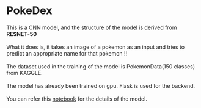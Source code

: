 # PokeDex

This is a CNN model, and the structure of the model is derived from <b>RESNET-50</b>
<br>
<br>
What it does is, it takes an image of a pokemon as an input and tries to predict an appropriate name for that pokemon !!<br>
<br>
The dataset used in the training of the model is PokemonData(150 classes) from KAGGLE.<br>
<br>
The model has already been trained on gpu. Flask is used for the backend.<br>
<br>
You can refer this <a href="https://github.com/JamesBondOOO7/PokeDex/blob/master/PokeDex_Notebook.ipynb">notebook</a> for the details of the model.
